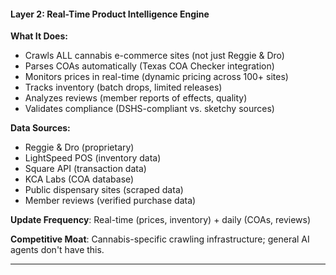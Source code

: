 #### **Layer 2: Real-Time Product Intelligence Engine**

**What It Does:**

- Crawls ALL cannabis e-commerce sites (not just Reggie & Dro)
- Parses COAs automatically (Texas COA Checker integration)
- Monitors prices in real-time (dynamic pricing across 100+ sites)
- Tracks inventory (batch drops, limited releases)
- Analyzes reviews (member reports of effects, quality)
- Validates compliance (DSHS-compliant vs. sketchy sources)

**Data Sources:**

- Reggie & Dro (proprietary)
- LightSpeed POS (inventory data)
- Square API (transaction data)
- KCA Labs (COA database)
- Public dispensary sites (scraped data)
- Member reviews (verified purchase data)

**Update Frequency**: Real-time (prices, inventory) + daily (COAs, reviews)

**Competitive Moat**: Cannabis-specific crawling infrastructure; general AI agents don't have this.

---
